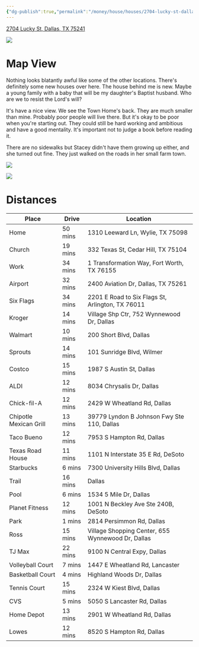 ```yaml
---
{"dg-publish":true,"permalink":"/money/house/houses/2704-lucky-st-dallas-tx-75241/","tags":["homes2023"],"created":"Jun 12, 2023, 8:32 PM"}
---
```



[2704 Lucky St, Dallas, TX 75241](https://www.homes.com/property/2704-lucky-st-dallas-tx/9z0lf5kezx8cx/)

![](https://images.homes.com/listings/116/1795371423-827467551-original.jpg)

# Map View

Nothing looks blatantly awful like some of the other locations. There's definitely some new houses over here. The house behind me is new. Maybe a young family with a baby that will be my daughter's Baptist husband. Who are we to resist the Lord's will?

It's have a nice view. We see the Town Home's back. They are much smaller than mine. Probably poor people will live there. But it's okay to be poor when you're starting out. They could still be hard working and ambitious and have a good mentality. It's important not to judge a book before reading it.

There are no sidewalks but Stacey didn't have them growing up either, and she turned out fine. They just walked on the roads in her small farm town.

![](https://i.imgur.com/8xfoqgg.png)

![](https://i.imgur.com/gPG45kx.png)

# Distances

| Place                  | Drive   | Location                                          |
|------------------------|---------|---------------------------------------------------|
| Home                   | 50 mins | 1310 Leeward Ln, Wylie, TX 75098                  |
| Church                 | 19 mins | 332 Texas St, Cedar Hill, TX 75104                |
| Work                   | 34 mins | 1 Transformation Way, Fort Worth, TX 76155        |
| Airport                | 32 mins | 2400 Aviation Dr, Dallas, TX 75261                |
| Six Flags              | 34 mins | 2201 E Road to Six Flags St, Arlington, TX 76011  |
| Kroger                 | 14 mins | Village Shp Ctr, 752 Wynnewood Dr, Dallas         |
| Walmart                | 10 mins | 200 Short Blvd, Dallas                            |
| Sprouts                | 14 mins | 101 Sunridge Blvd, Wilmer                         |
| Costco                 | 15 mins | 1987 S Austin St, Dallas                          |
| ALDI                   | 12 mins | 8034 Chrysalis Dr, Dallas                         |
| Chick-fil-A            | 12 mins | 2429 W Wheatland Rd, Dallas                       |
| Chipotle Mexican Grill | 13 mins | 39779 Lyndon B Johnson Fwy Ste 110, Dallas        |
| Taco Bueno             | 12 mins | 7953 S Hampton Rd, Dallas                         |
| Texas Road House       | 11 mins | 1101 N Interstate 35 E Rd, DeSoto                 |
| Starbucks              | 6 mins  | 7300 University Hills Blvd, Dallas                |
| Trail                  | 16 mins | Dallas                                            |
| Pool                   | 6 mins  | 1534 5 Mile Dr, Dallas                            |
| Planet Fitness         | 12 mins | 1001 N Beckley Ave Ste 240B, DeSoto               |
| Park                   | 1 mins  | 2814 Persimmon Rd, Dallas                         |
| Ross                   | 15 mins | Village Shopping Center, 655 Wynnewood Dr, Dallas |
| TJ Max                 | 22 mins | 9100 N Central Expy, Dallas                       |
| Volleyball Court       | 7 mins  | 1447 E Wheatland Rd, Lancaster                    |
| Basketball Court       | 4 mins  | Highland Woods Dr, Dallas                         |
| Tennis Court           | 15 mins | 2324 W Kiest Blvd, Dallas                         |
| CVS                    | 5 mins  | 5050 S Lancaster Rd, Dallas                       |
| Home Depot             | 13 mins | 2901 W Wheatland Rd, Dallas                       |
| Lowes                  | 12 mins | 8520 S Hampton Rd, Dallas                         |
